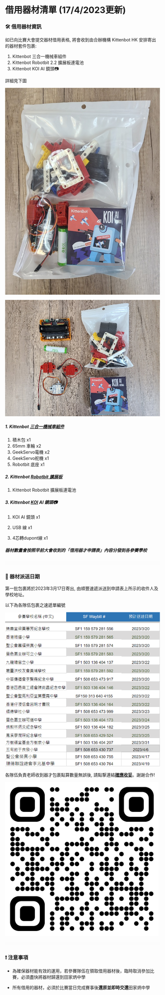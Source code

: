 # 借用器材清單 (17/4/2023更新)

### 🛠 借用器材資訊 

如已向比賽大會提交器材借用表格, 將會收到由合辦機構 Kittenbot HK 安排寄出的器材套件包裹:

1. Kittenbot 三合一機械車組件
2. Kittenbot Robotbit 2.2 擴展板連電池
3. Kittenbot KOI AI 鏡頭📷

詳細見下圖

![](./images/equipmentlist_2023_1.jpg)


![](./images/equipmentlist_2023_2.jpg)


##### 1. Kittenbot [三合一機械車組件](https://kittenbothk.readthedocs.io/en/latest/Kits/3in1/intro.html)

1. 積木包 x1
2. 65mm 車輪 x2
3. GeekServo電機 x2
4. GeekServo舵機 x1
5. Robotbit 底座 x1

##### 2. Kittenbot [Robotbit 擴展板](https://kittenbothk.readthedocs.io/en/latest/Microbit_eboard/Robotbit/index.html)

1. Kittenbot Robotbit 擴展板連電池

##### 3. Kittenbot [KOI](https://kittenbothk.readthedocs.io/en/latest/AI%20Cam/index.html) AI 鏡頭📷

1. KOI AI 鏡頭 x1

2. USB 線 x1

3. 4芯轉dupont線 x1
   
##### 器材數量會按照早前大會收到的「借用器才申請表」內容分發到各參賽學校

![](./images/HubSpacer5mm.png)

### 📆 器材派送日期

第一批包裹將於2023年3月17日寄出, 由順豐速遞派送到申請表上所示的收件人及學校地址。

以下為各隊伍包裹之速遞單編號

![](./images/equipment_delivery.png)

各隊伍負責老師收到器才包裹點算數量無誤後, 請點撃連結[**確應收妥**](https://forms.gle/JLqgzqJpfXxtGfwW8)。謝謝合作!

![](./images/qr_reply.png)

![](./images/HubSpacer5mm.png)

### ❗ 注意事項

- 為確保器材能有效的運用，若參賽隊伍在領取借用器材後，臨時取消參加比賽，必須盡快將器材歸還到田家炳中學

- 所有借用的器材，必須於比賽當日完成賽事後**還原並即時交還**田家炳中學